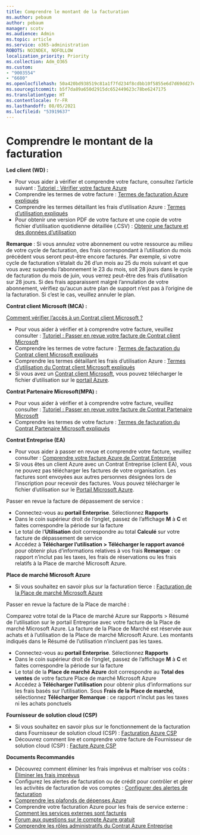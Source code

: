 ```yaml
---
title: Comprendre le montant de la facturation
ms.author: pebaum
author: pebaum
manager: scotv
ms.audience: Admin
ms.topic: article
ms.service: o365-administration
ROBOTS: NOINDEX, NOFOLLOW
localization_priority: Priority
ms.collection: Adm_O365
ms.custom:
- "9003554"
- "6680"
ms.openlocfilehash: 50a420bd938519c81a1f7fd234f8cdbb10f5855e6d7d69dd27e261ebc7e0c091
ms.sourcegitcommit: b5f7da89a650d2915dc652449623c78be6247175
ms.translationtype: HT
ms.contentlocale: fr-FR
ms.lasthandoff: 08/05/2021
ms.locfileid: "53919637"
---
```

# <a name="understand-billing-amount"></a>Comprendre le montant de la facturation

**Led client (WD) :**

- Pour vous aider à vérifier et comprendre votre facture, consultez l’article suivant : [Tutoriel : Vérifier votre facture Azure](https://docs.microsoft.com/azure/cost-management-billing/understand/review-individual-bill?WT.mc_id=Portal-Microsoft_Azure_Support)
- Comprendre les termes de votre facture : [Termes de facturation Azure expliqués](https://docs.microsoft.com/azure/cost-management-billing/understand/understand-invoice?WT.mc_id=Portal-Microsoft_Azure_Support)
- Comprendre les termes détaillant les frais d’utilisation Azure : [Termes d’utilisation expliqués](https://docs.microsoft.com/azure/cost-management-billing/understand/understand-usage?WT.mc_id=Portal-Microsoft_Azure_Support)
- Pour obtenir une version PDF de votre facture et une copie de votre fichier d’utilisation quotidienne détaillée (.CSV) : [Obtenir une facture et des données d’utilisation](https://docs.microsoft.com/azure/billing/billing-download-azure-invoice-daily-usage-date?WT.mc_id=Portal-Microsoft_Azure_Support)

**Remarque** : Si vous annulez votre abonnement ou votre ressource au milieu de votre cycle de facturation, des frais correspondant à l’utilisation du mois précédent vous seront peut-être encore facturés. Par exemple, si votre cycle de facturation s’étalait du 26 d’un mois au 25 du mois suivant et que vous avez suspendu l’abonnement le 23 du mois, soit 28 jours dans le cycle de facturation du mois de juin, vous verrez peut-être des frais d’utilisation sur 28 jours. Si des frais apparaissent malgré l’annulation de votre abonnement, vérifiez qu’aucun autre plan de support n’est pas à l’origine de la facturation. Si c’est le cas, veuillez annuler le plan.

**Contrat client Microsoft (MCA) :**

[Comment vérifier l’accès à un Contrat client Microsoft ?](https://docs.microsoft.com/azure/cost-management-billing/manage/download-azure-invoice-daily-usage-date?WT.mc_id=Portal-Microsoft_Azure_Support#check-access-to-a-microsoft-customer-agreement)

- Pour vous aider à vérifier et à comprendre votre facture, veuillez consulter : [Tutoriel : Passer en revue votre facture de Contrat client Microsoft](https://docs.microsoft.com/azure/cost-management-billing/understand/review-customer-agreement-bill?WT.mc_id=Portal-Microsoft_Azure_Support)
- Comprendre les termes de votre facture : [Termes de facturation du Contrat client Microsoft expliqués](https://docs.microsoft.com/azure/cost-management-billing/understand/mca-understand-your-invoice?WT.mc_id=Portal-Microsoft_Azure_Support)
- Comprendre les termes détaillant les frais d’utilisation Azure : [Termes d’utilisation du Contrat client Microsoft expliqués](https://docs.microsoft.com/azure/cost-management-billing/understand/mca-understand-your-usage?WT.mc_id=Portal-Microsoft_Azure_Support)
- Si vous avez un [Contrat client Microsoft](https://docs.microsoft.com/azure/cost-management-billing/manage/download-azure-invoice-daily-usage-date?WT.mc_id=Portal-Microsoft_Azure_Support#check-access-to-a-microsoft-customer-agreement), vous pouvez télécharger le fichier d’utilisation sur le [portail Azure](https://portal.azure.com/).

**Contrat Partenaire Microsoft(MPA) :**

- Pour vous aider à vérifier et à comprendre votre facture, veuillez consulter : [Tutoriel : Passer en revue votre facture de Contrat Partenaire Microsoft](https://docs.microsoft.com/azure/cost-management-billing/understand/review-partner-agreement-bill?WT.mc_id=Portal-Microsoft_Azure_Support)
- Comprendre les termes de votre facture : [Termes de facturation du Contrat Partenaire Microsoft expliqués](https://docs.microsoft.com/azure/cost-management-billing/understand/mpa-invoice-terms?WT.mc_id=Portal-Microsoft_Azure_Support)

**Contrat Entreprise (EA)**

- Pour vous aider à passer en revue et comprendre votre facture, veuillez consulter : [Comprendre votre facture Azure de Contrat Enterprise](https://docs.microsoft.com/azure/cost-management-billing/understand/review-enterprise-agreement-bill?WT.mc_id=Portal-Microsoft_Azure_Support)
- Si vous êtes un client Azure avec un Contrat Entreprise (client EA), vous ne pouvez pas télécharger les factures de votre organisation. Les factures sont envoyées aux autres personnes désignées lors de l’inscription pour recevoir des factures. Vous pouvez télécharger le fichier d’utilisation sur le [Portail Microsoft Azure](https://portal.azure.com/).

Passer en revue la facture de dépassement de service :

- Connectez-vous au **portail Enterprise**. Sélectionnez **Rapports**
- Dans le coin supérieur droit de l’onglet, passez de l’affichage **M** à **C** et faites correspondre la période sur la facture
- Le total de l’**Utilisation** doit correspondre au total **Calculé** sur votre facture de dépassement de service
- Accédez à **Télécharger l’utilisation > Télécharger le rapport avancé** pour obtenir plus d’informations relatives à vos frais **Remarque** : ce rapport n’inclut pas les taxes, les frais de réservations ou les frais relatifs à la Place de marché Microsoft Azure.

**Place de marché Microsoft Azure**

- Si vous souhaitez en savoir plus sur la facturation tierce : [Facturation de la Place de marché Microsoft Azure](https://docs.microsoft.com/azure/billing/billing-understand-your-azure-marketplace-charges?WT.mc_id=Portal-Microsoft_Azure_Support)

Passer en revue la facture de la Place de marché :

Comparez votre total de la Place de marché Azure sur Rapports > Résumé de l’utilisation sur le portail Entreprise avec votre facture de la Place de marché Microsoft Azure. La facture de la Place de Marché est réservée aux achats et à l’utilisation de la Place de marché Microsoft Azure. Les montants indiqués dans le Résumé de l’utilisation n’incluent pas les taxes.

- Connectez-vous au **portail Enterprise**. Sélectionnez **Rapports**
- Dans le coin supérieur droit de l’onglet, passez de l’affichage **M** à **C** et faites correspondre la période sur la facture
- Le total de la **Place de marché Azure** doit correspondre au **Total des ventes** de votre facture Place de marché Microsoft Azure
- Accédez à **Télécharger l’utilisation** pour obtenir plus d’informations sur les frais basés sur l’utilisation. Sous **Frais de la Place de marché**, sélectionnez **Télécharger** **Remarque** : ce rapport n’inclut pas les taxes ni les achats ponctuels

**Fournisseur de solution cloud (CSP)**

- Si vous souhaitez en savoir plus sur le fonctionnement de la facturation dans Fournisseur de solution cloud (CSP) : [Facturation Azure CSP](https://docs.microsoft.com/azure/cloud-solution-provider/billing/azure-csp-billing-overview?WT.mc_id=Portal-Microsoft_Azure_Support)
- Découvrez comment lire et comprendre votre facture de Fournisseur de solution cloud (CSP) : [Facture Azure CSP](https://docs.microsoft.com/azure/cloud-solution-provider/billing/azure-csp-invoice?WT.mc_id=Portal-Microsoft_Azure_Support)

**Documents Recommandés**

- Découvrez comment éliminer les frais imprévus et maîtriser vos coûts : [Éliminer les frais imprévus](https://docs.microsoft.com/azure/cost-management-billing/manage/getting-started?WT.mc_id=Portal-Microsoft_Azure_Support)
- Configurez les alertes de facturation ou de crédit pour contrôler et gérer les activités de facturation de vos comptes : [Configurer des alertes de facturation](https://docs.microsoft.com/azure/cost-management-billing/costs/cost-mgt-alerts-monitor-usage-spending?WT.mc_id=Portal-Microsoft_Azure_Support)
- [Comprendre les plafonds de dépenses Azure](https://docs.microsoft.com/azure/cost-management-billing/manage/spending-limit?WT.mc_id=Portal-Microsoft_Azure_Support)
- Comprendre votre facturation Azure pour les frais de service externe : [Comment les services externes sont facturés](https://docs.microsoft.com/azure/cost-management-billing/understand/understand-azure-marketplace-charges?WT.mc_id=Portal-Microsoft_Azure_Support)
- [Forum aux questions sur le compte Azure gratuit](https://azure.microsoft.com/free/free-account-faq/)
- [Comprendre les rôles administratifs du Contrat Azure Entreprise](https://docs.microsoft.com/azure/cost-management-billing/manage/understand-ea-roles?WT.mc_id=Portal-Microsoft_Azure_Support)